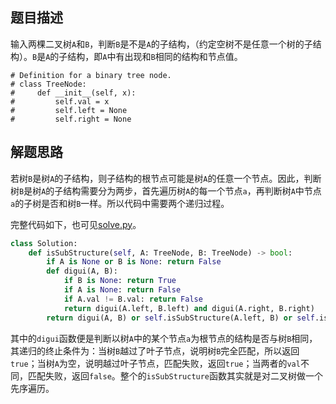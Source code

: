 ## 题目描述
输入两棵二叉树`A`和`B`，判断`B`是不是`A`的子结构，（约定空树不是任意一个树的子结构）。`B`是`A`的子结构，即`A`中有出现和`B`相同的结构和节点值。

```
# Definition for a binary tree node.
# class TreeNode:
#     def __init__(self, x):
#         self.val = x
#         self.left = None
#         self.right = None
```

## 解题思路
若树`B`是树`A`的子结构，则子结构的根节点可能是树`A`的任意一个节点。因此，判断树`B`是树`A`的子结构需要分为两步，首先遍历树`A`的每一个节点`a`，再判断树`A`中节点`a`的子树是否和树`B`一样。所以代码中需要两个递归过程。

完整代码如下，也可见[solve.py](solve.py)。
```python
class Solution:
    def isSubStructure(self, A: TreeNode, B: TreeNode) -> bool:
        if A is None or B is None: return False
        def digui(A, B):
            if B is None: return True
            if A is None: return False
            if A.val != B.val: return False
            return digui(A.left, B.left) and digui(A.right, B.right)
        return digui(A, B) or self.isSubStructure(A.left, B) or self.isSubStructure(A.right, B)
```
其中的`digui`函数便是判断以树`A`中的某个节点`a`为根节点的结构是否与树`B`相同，其递归的终止条件为：当树`B`越过了叶子节点，说明树`B`完全匹配，所以返回`true`；当树`A`为空，说明越过叶子节点，匹配失败，返回`true`；当两者的`val`不同，匹配失败，返回`false`。整个的`isSubStructure`函数其实就是对二叉树做一个先序遍历。